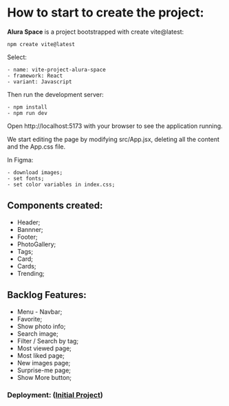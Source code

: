 # How to start to create the project:

**Alura Space** is a project bootstrapped with create vite@latest:

```
npm create vite@latest
```

Select:

```
- name: vite-project-alura-space
- framework: React
- variant: Javascript
```

Then run the development server:

```
- npm install
- npm run dev
```

Open http://localhost:5173 with your browser to see the application running.

We start editing the page by modifying src/App.jsx, deleting all the content and the App.css file.

In Figma:

```
- download images;
- set fonts;
- set color variables in index.css;
```

## Components created:

- Header;
- Bannner;
- Footer;
- PhotoGallery;
- Tags;
- Card;
- Cards;
- Trending;

## Backlog Features:

- Menu - Navbar;
- Favorite;
- Show photo info;
- Search image;
- Filter / Search by tag;
- Most viewed page;
- Most liked page;
- New images page;
- Surprise-me page;
- Show More button;

### Deployment: ([Initial Project](https://vite-project-alura-space.vercel.app/))
